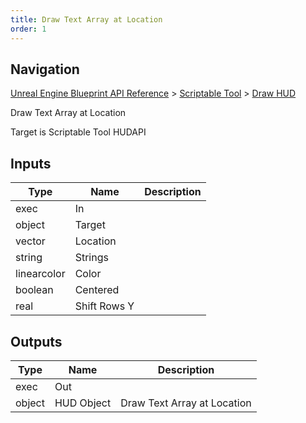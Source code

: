 ```yaml
---
title: Draw Text Array at Location
order: 1
---
```

## Navigation

[Unreal Engine Blueprint API Reference](https://dev.epicgames.com/documentation/en-us/unreal-engine/BlueprintAPI) > [Scriptable Tool](https://dev.epicgames.com/documentation/en-us/unreal-engine/BlueprintAPI/ScriptableTool) > [Draw HUD](https://dev.epicgames.com/documentation/en-us/unreal-engine/BlueprintAPI/ScriptableTool/DrawHUD)

Draw Text Array at Location

Target is Scriptable Tool HUDAPI

## Inputs

| Type | Name | Description |
| --- | --- | --- |
| exec | In |  |
| object | Target |  |
| vector | Location |  |
| string | Strings |  |
| linearcolor | Color |  |
| boolean | Centered |  |
| real | Shift Rows Y |  |

## Outputs

| Type | Name | Description |
| --- | --- | --- |
| exec | Out |  |
| object | HUD Object | Draw Text Array at Location |
